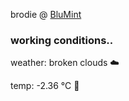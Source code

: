brodie @ [BluMint](https://www.linkedin.com/company/blumint-io/)

<!--weather_start-->
### working conditions..

weather: broken clouds ☁️

temp: -2.36 °C 🧥

<!--weather_end-->
